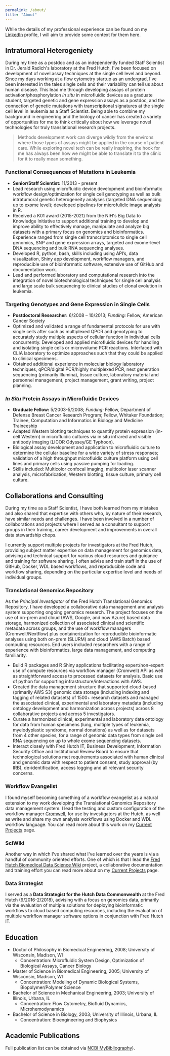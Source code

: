 ```yaml
---
permalink: /about/
title: "About"
---
```

While the details of my professional experience can be found on my [LinkedIn](https://www.linkedin.com/in/amy-paguirigan-75a7299/) profile, I will aim to provide some context for them here.  


## Intratumoral Heterogeniety
During my time as a postdoc and as an independently funded Staff Scientist in Dr. Jerald Radich's laboratory at the Fred Hutch, I've been focused on development of novel assay techniques at the single cell level and beyond.  Since my days working at a flow cytometry startup as an undergrad, I've been interested in the tales single cells and their variability can tell us about human disease.  This lead me through developing assays of protein activation/phosphorylation *in situ* in microfluidic devices as a graduate student, targeted genetic and gene expression assays as a postdoc, and the connection of genetic mutations with transcriptional signatures at the single cell level in leukemia as a Staff Scientist.  Being able to combine my background in engineering and the biology of cancer has created a variety of opportunities for me to think critically about how we leverage novel technologies for truly translational research projects. 

>Methods development work can diverge wildly from the environs where those types of assays might be applied in the course of patient care.  While exploring novel tech can be really inspiring, the hook for me has always been how we might be able to translate it to the clinic for it to really mean something.



### Functional Consequences of Mutations in Leukemia
- **Senior/Staff Scientist:**  11/2013 - present  
- Lead research using microfluidic device development and bioinformatic workflow design/optimization for single cell genotyping as well as bulk intratumoral genetic heterogeneity analyses (targeted DNA sequencing up to exome level); developed pipelines for microfulidic image analysis in R. 
- Received a K01 award (2015-2021) from the NIH's Big Data to Knowledge Initiative to support additional training to develop and improve ability to effectively manage, manipulate and analyze big datasets with a primary focus on genomics and bioinformatics.  Experience ranged from single cell transcriptomics to single cell genomics, SNP and gene expression arrays, targeted and exome-level DNA sequencing and bulk RNA sequencing analyses.  
- Developed R, python, bash, skills including using API’s, data visualization, Shiny app development, workflow managers, and reproducible use of bioinformatic software, extensive use of GitHub and documentation work.  
- Lead and performed laboratory and computational research into the integration of novel biotechnological techniques for single cell analysis and large scale bulk sequencing to clinical studies of clonal evolution in leukemia.


### Targeting Genotypes and Gene Expression in Single Cells
- **Postdoctoral Researcher:**  6/2008 – 10/2013; *Funding:* Fellow, American Cancer Society  
- Optimized and validated a range of fundamental protocols for use with single cells after such as multiplexed QPCR and genotyping to accurately study multiple aspects of cellular function in individual cells concurrently.  Developed and applied microfluidic devices for handling and isolating single cells or microvolume PCR reactions. Interfaced with CLIA laboratory to optimize approaches such that they could be applied to clinical specimens.  
- Obtained additional experience in molecular biology laboratory techniques, qPCR/digital PCR/highly multiplexed PCR, next generation sequencing (primarily Illumina), tissue culture, laboratory material and personnel management, project management, grant writing, project planning. 

### *In Situ* Protein Assays in Microfluidic Devices  
- **Graduate Fellow:** 5/2003-5/2008; *Funding:* Fellow, Department of Defense Breast Cancer Research Program; Fellow, Whitaker Foundation; Trainee, Computation and Informatics in Biology and Medicine Traineeship
- Adapted Western blotting techniques to quantify protein expression (in-cell Western) in microfluidic cultures via in situ infrared and visible antibody imaging (LICOR Odyssey/GE Typhoon).
- Biological assay development and application to microfluidic culture to determine the cellular baseline for a wide variety of stress responses; validation of a high throughput microfluidic culture platform using cell lines and primary cells using passive pumping for loading.
- Skills included: Multicolor confocal imaging, multicolor laser scanner analysis, microfabrication, Western blotting, tissue culture, primary cell culture.

## Collaborations and Consulting  
During my time as a Staff Scientist, I have both learned from my mistakes and also shared that expertise with others who, by nature of their research, have similar needs and challenges.  I have been involved in a number of collaborations and projects where I served as a consultant to support groups in their training, career development and improvements in overall data stewardship chops.  

I currently support multiple projects for investigators at the Fred Hutch, providing subject matter expertise on data management for genomics data, advising and technical support for various cloud resources and guidance and training for software sharing.  I often advise and train staff in the use of GitHub, Docker, WDL based workflows, and reproducible code and workflow sharing, depending on the particular expertise level and needs of individual groups. 


### Translational Genomics Repository  
As the *Principal Investigator* of the Fred Hutch Translational Genomics Repository, I have developed a collaborative data management and analysis system supporting ongoing genomics research.  The project focuses on the use of on-prem and cloud (AWS, Google, and now Azure) based data storage, harmonized collection of associated clinical and scientific metadata across groups, and the use of workflow managers (Cromwell/Nextflow) plus containerization for reproducible bioinformatic analyses using both on-prem (SLURM) and cloud (AWS Batch) based computing resources.  End users included researchers with a range of experience with bioinformatics, large data management, and computing familiarity.   

- Build R packages and R Shiny applications facilitating expert/non-expert use of compute resources via workflow manager (Cromwell) API as well as straightforward access to processed datasets for analysis.  Basic use of python for supporting infrastructure/interactions with AWS.  
- Created the data management structure that supported cloud-based (primarily AWS S3) genomic data storage (including indexing and tagging of related datasets) of 1500+ research datasets and managed the associated clinical, experimental and laboratory metadata (including ontology development and harmonization across projects) across 8 collaborative projects and across 5 investigators.
- Curate a harmonized clinical, experimental and laboratory data ontology for data from human specimens (lung, multiple types of leukemia, myelodyplastic syndrome, normal donations) as well as for datasets from 4 other species, for a range of genomic data types from single cell RNA sequencing on up to whole exome sequencing datasets.  
- Interact closely with Fred Hutch IT, Business Development, Information Security Office and Institutional Review Board to ensure that technological solutions met requirements associated with human clinical and genomic data with respect to patient consent, study approval (by IRB), de-identification, access logging and all relevant security concerns.  

### Workflow Evangelist
I found myself becoming something of a workflow evangelist as a natural extension to my work developing the Translational Genomics Repository data management system. I lead the testing and custom configuration of the workflow manager [Cromwell](https://github.com/broadinstitute/cromwell), for use by investigators at the Hutch, as well as write and share my own analysis workflows using Docker and WDL workflow language. You can read more about this work on my [Current Projects](/projects/) page. 


###  SciWiki
Another way in which I've shared what I've learned over the years is via a handful of community oriented efforts.  One of which is that I lead the [Fred Hutch Biomedical Data Science Wiki](https://sciwiki.fredhutch.org/) project, a collaborative documentation and training effort you can read more about on my [Current Projects](/projects/) page. 


### Data Strategist
I served as a **Data Strategist for the Hutch Data Commonwealth** at the Fred Hutch (9/2016-2/2018), advising with a focus on genomics data, primarily via the evaluation of multiple solutions for deploying bioinformatic workflows to cloud based computing resources, including the evaluation of multiple workflow manager software options in conjunction with Fred Hutch IT. 


## Education  
- Doctor of Philosophy in Biomedical Engineering, 2008; University of Wisconsin, Madison, WI
  - Concentration:  Microfluidic System Design, Optimization of Biological Assays, Cancer Biology
- Master of Science in Biomedical Engineering, 2005; University of Wisconsin, Madison, WI
  - Concentration: Modeling of Dynamic Biological Systems, Biopolymer/Polymer Science
- Bachelor of Science in Mechanical Engineering, 2003; University of Illinois, Urbana, IL
  - Concentration: Flow Cytometry, Biofluid Dynamics, Microhemodynamics
- Bachelor of Science in Biology, 2003; University of Illinois, Urbana, IL
  - Concentration: Bioengineering and Biophysics  


## Academic Publications  
Full publication list can be obtained via [NCBI MyBibliography](https://www.ncbi.nlm.nih.gov/myncbi/1pmiR_xKWbaQP/bibliography/public/)).

